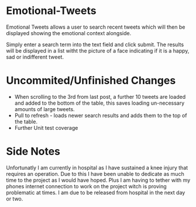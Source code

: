 Emotional-Tweets
================

Emotional Tweets allows a user to search recent tweets which will then be displayed showing the emotional context alongside.

Simply enter a search term into the text field and click submit. The results will be displayed in a list witht the picture of a face indicating if it is a happy, sad or indifferent tweet.

Uncommited/Unfinished Changes
==================

- When scrolling to the 3rd from last post, a further 10 tweets are loaded and added to the bottom of the table, this saves loading un-necessary amounts of large tweets.
- Pull to refresh - loads newer search results and adds them to the top of the table.
- Further Unit test coverage

Side Notes
==========

Unfortunatly I am currently in hospital as I have sustained a knee injury that requires an operation. Due to this I have been unable to dedicate as much time to the project as I would have hoped. Plus I am having to tether with my phones internet connection to work on the project witch is proving problematic at times. I am due to be released from hospital in the next day or two.
